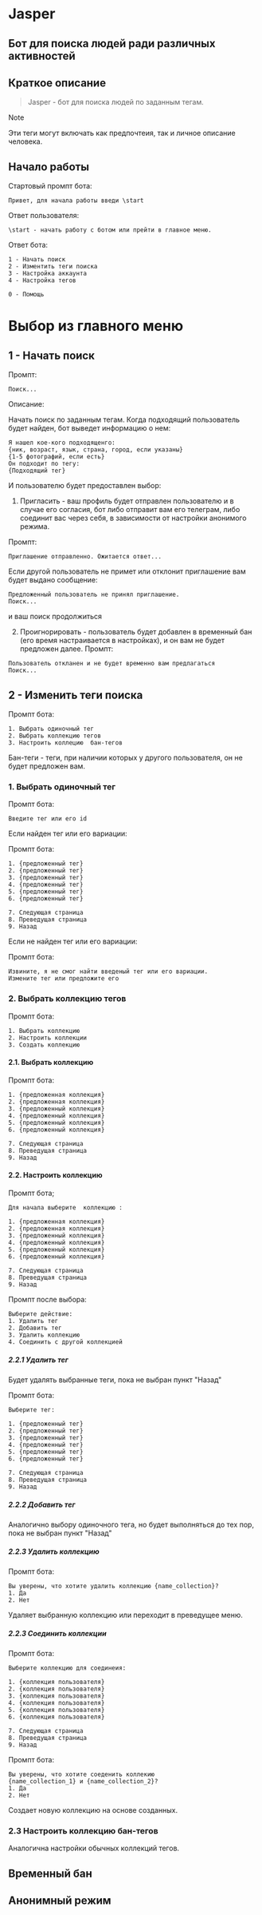 # Jasper
## Бот для поиска людей ради различных активностей

## Краткое описание

>Jasper - бот для поиска людей по заданным тегам.  

> [!NOTE]
> Эти теги могут включать как предпочтеия, так и личное описание человека. 


## Начало работы

Стартовый промпт бота:
```
Привет, для начала работы введи \start
```
Ответ пользователя:
```
\start - начать работу с ботом или прейти в главное меню.
```

Ответ бота: 
```
1 - Начать поиск
2 - Изментить теги поиска
3 - Настройка аккаунта
4 - Настройка тегов

0 - Помощь 
```

# Выбор из главного меню
## 1 - Начать поиск

Промпт: 
```
Поиск...
```

Описание:


Начать поиск по заданным тегам. Когда подходящий пользователь будет
найден, бот выведет информацию о нем:
``` 
Я нашел кое-кого подходященго:
{ник, возраст, язык, страна, город, если указаны}
{1-5 фотографий, если есть}
Он подходит по тегу:
{Подходящий тег}
```

И пользователю будет предоставлен выбор:


1. Пригласить - ваш профиль будет отправлен пользователю и в случае его согласия, бот
    либо отправит вам его телеграм, либо соединит вас через себя, в зависимости от настройки анонимого режима. 


Промпт:
```
Приглашение отправленно. Ожитается ответ...
```


Если другой пользователь не примет или отклонит приглашение
вам будет выдано сообщение: 
```
Предложенный пользователь не принял приглашение.
Поиск...
```
и ваш поиск продолжиться


2. Проигнорировать - пользователь будет добавлен в временный бан (его время настраивается в настройках), и он вам не будет предложен далее.
Промпт: 
``` 
Пользователь откланен и не будет временно вам предлагаться
Поиск...
```

## 2 - Изменить теги поиска
Промпт бота:
```
1. Выбрать одиночный тег
2. Выбрать коллекцию тегов
3. Настроить коллецию  бан-тегов
```
Бан-теги - теги, при наличии которых у другого пользователя, он не будет
предложен вам.
### 1. Выбрать одиночный тег 

Промпт бота:
```
Введите тег или его id 
```

Если найден тег или его вариации:

Промпт бота:
```
1. {предложенный тег}
2. {предложенный тег}
3. {предложенный тег}
4. {предложенный тег}
5. {предложенный тег}
6. {предложенный тег}

7. Следующая страница
8. Преведущая страница
9. Назад
```

Если не найден тег или его вариации:

Промпт бота: 
```
Извините, я не смог найти введеный тег или его вариации.
Измените тег или предложите его
```
### 2. Выбрать коллекцию тегов

Промпт бота:
```
1. Выбрать коллекцию
2. Настроить коллекции 
3. Создать коллекцию
```
#### 2.1. Выбрать коллекцию
Промпт бота:
```
1. {предложенная коллекция}
2. {предложенная коллекция}
3. {предложенный коллекция}
4. {предложенный коллекция}
5. {предложенный коллекция}
6. {предложенный коллекция}

7. Следующая страница
8. Преведущая страница
9. Назад
```

#### 2.2. Настроить коллекцию
Промпт бота;
```
Для начала выберите  коллекцию :

1. {предложенная коллекция}
2. {предложенная коллекция}
3. {предложенный коллекция}
4. {предложенный коллекция}
5. {предложенный коллекция}
6. {предложенный коллекция}

7. Следующая страница
8. Преведущая страница
9. Назад
```
Промпт после выбора:

``` 
Выберите действие:
1. Удалить тег
2. Добавить тег
3. Удалить коллекцию
4. Соединить с другой коллекцией
```
##### 2.2.1 Удалить тег
Будет удалять выбранные теги, пока не выбран пункт "Назад"


Промпт бота:
``` 
Выберите тег:

1. {предложенный тег}
2. {предложенный тег}
3. {предложенный тег}
4. {предложенный тег}
5. {предложенный тег}
6. {предложенный тег}

7. Следующая страница
8. Преведущая страница
9. Назад
```

##### 2.2.2 Добавить тег
Аналогично выбору одиночного тега, но будет выполняться до тех пор, пока не выбран пункт "Назад"

##### 2.2.3 Удалить коллекцию

Промпт бота:
``` 
Вы уверены, что хотите удалить коллекцию {name_collection}?
1. Да
2. Нет
```

Удаляет выбранную коллекцию или переходит в преведущее меню.

##### 2.2.3 Соединить коллекции
Промпт бота: 
``` 
Выберите коллекцию для соединеия:

1. {коллекция пользователя}
2. {коллекция пользователя}
3. {коллекция пользователя}
4. {коллекция пользователя}
5. {коллекция пользователя}
6. {коллекция пользователя}

7. Следующая страница
8. Преведущая страница
9. Назад

```
Промпт бота:
``` 
Вы уверены, что хотите соеденить коллекию 
{name_collection_1} и {name_collection_2}?
1. Да
2. Нет
```
Создает новую коллекцию на основе созданных.

### 2.3 Настроить коллекцию бан-тегов
Аналогична настройки обычных коллекций тегов.

## Временный бан

## Анонимный режим





















